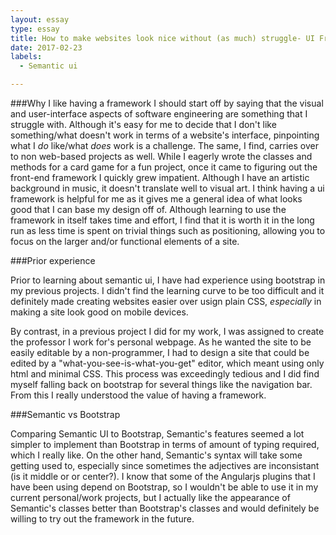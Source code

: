 ```yaml
---
layout: essay
type: essay
title: How to make websites look nice without (as much) struggle- UI Frameworks.
date: 2017-02-23
labels:
  - Semantic ui

---
```

###Why I like having a framework
I should start off by saying that the visual and user-interface aspects of software engineering are something that I struggle with. Although it's easy for me to decide that I don't like something/what doesn't work in terms of a website's interface, pinpointing what I *do* like/what *does* work is a challenge. The same, I find, carries over to non web-based projects as well. While I eagerly wrote the classes and methods for a card game for a fun project, once it came to figuring out the front-end framework I quickly grew impatient. Although I have an artistic background in music, it doesn't translate well to visual art. I think having a ui framework is helpful for me as it gives me a general idea of what looks good that I can base my design off of. Although learning to use the framework in itself takes time and effort, I find that it is worth it in the long run as less time is spent on trivial things such as positioning, allowing you to focus on the larger and/or functional elements of a site.

###Prior experience

Prior to learning about semantic ui, I have had experience using bootstrap in my previous projects. I didn't find the learning curve to be too difficult and it definitely made creating websites easier over usign plain CSS, *especially* in making a site look good on mobile devices. 

By contrast, in a previous project I did for my work, I was assigned to create the professor I work for's personal webpage. As he wanted the site to be easily editable by a non-programmer, I had to design a site that could be edited by a "what-you-see-is-what-you-get" editor, which meant using only html and minimal CSS. This process was exceedingly tedious and I did find myself falling back on bootstrap for several things like the navigation bar. From this I really understood the value of having a framework.

###Semantic vs Bootstrap

Comparing Semantic UI to Bootstrap, Semantic's features seemed a lot simpler to implement than Bootstrap in terms of amount of typing required, which I really like. On the other hand, Semantic's syntax will take some getting used to, especially since sometimes the adjectives are inconsistant (is it middle or or center?). I know that some of the Angularjs plugins that I have been using depend on Bootstrap, so I wouldn't be able to use it in my current personal/work projects, but I actually like the appearance of Semantic's classes better than Bootstrap's classes and would definitely be willing to try out the framework in the future.
